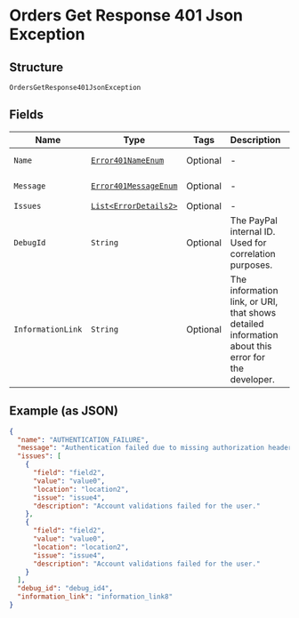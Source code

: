 
# Orders Get Response 401 Json Exception

## Structure

`OrdersGetResponse401JsonException`

## Fields

| Name | Type | Tags | Description | Getter | Setter |
|  --- | --- | --- | --- | --- | --- |
| `Name` | [`Error401NameEnum`](../../doc/models/error-401-name-enum.md) | Optional | - | Error401NameEnum getName() | setName(Error401NameEnum name) |
| `Message` | [`Error401MessageEnum`](../../doc/models/error-401-message-enum.md) | Optional | - | Error401MessageEnum getMessageField() | setMessageField(Error401MessageEnum messageField) |
| `Issues` | [`List<ErrorDetails2>`](../../doc/models/error-details-2.md) | Optional | - | List<ErrorDetails2> getIssues() | setIssues(List<ErrorDetails2> issues) |
| `DebugId` | `String` | Optional | The PayPal internal ID. Used for correlation purposes. | String getDebugId() | setDebugId(String debugId) |
| `InformationLink` | `String` | Optional | The information link, or URI, that shows detailed information about this error for the developer. | String getInformationLink() | setInformationLink(String informationLink) |

## Example (as JSON)

```json
{
  "name": "AUTHENTICATION_FAILURE",
  "message": "Authentication failed due to missing authorization header, or invalid authentication credentials.",
  "issues": [
    {
      "field": "field2",
      "value": "value0",
      "location": "location2",
      "issue": "issue4",
      "description": "Account validations failed for the user."
    },
    {
      "field": "field2",
      "value": "value0",
      "location": "location2",
      "issue": "issue4",
      "description": "Account validations failed for the user."
    }
  ],
  "debug_id": "debug_id4",
  "information_link": "information_link8"
}
```


